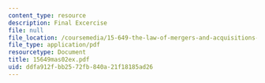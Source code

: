 ```yaml
---
content_type: resource
description: Final Excercise
file: null
file_location: /coursemedia/15-649-the-law-of-mergers-and-acquisitions-spring-2003/ddfa912fbb2572fb840a21f18185ad26_15649mas02ex.pdf
file_type: application/pdf
resourcetype: Document
title: 15649mas02ex.pdf
uid: ddfa912f-bb25-72fb-840a-21f18185ad26
---
```

